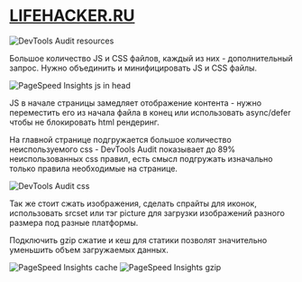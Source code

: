 # [LIFEHACKER.RU](https://lifehacker.ru/)

![DevTools Audit resources](https://cloud.githubusercontent.com/assets/4200528/17379662/15aa35f2-59cc-11e6-91d6-5afb81b691f3.jpg)

Большое количество JS и CSS файлов, каждый из них - дополнительный запрос. Нужно объединить и минифицировать JS и CSS файлы. 

![PageSpeed Insights js in head](https://cloud.githubusercontent.com/assets/4200528/17380106/0e9c5a90-59ce-11e6-9a00-4e8c4d493003.jpg)

JS в начале страницы замедляет отображение контента - нужно переместить его из начала файла в конец или использовать async/defer чтобы не блокировать html рендеринг. 

На главной странице подгружается большое количество неиспользуемого css - DevTools Audit показывает до 89% неиспользованных css правил, есть смысл подгружать изначально только правила необходимые на странице.

![DevTools Audit css](https://cloud.githubusercontent.com/assets/4200528/17379600/d0b89b50-59cb-11e6-990b-743a794ca334.jpg)

Так же стоит сжать изображения, сделать спрайты для иконок, использовать srcset или тэг picture для загрузки изображений разного размера под разные платформы.

Подключить gzip сжатие и кеш для статики позволят значительно уменьшить объем загружаемых данных.

![PageSpeed Insights cache](https://cloud.githubusercontent.com/assets/4200528/17379592/c99d7dea-59cb-11e6-9ce9-a6ee04acbda5.jpg)
![PageSpeed Insights gzip](https://cloud.githubusercontent.com/assets/4200528/17379591/c99b220c-59cb-11e6-9f18-b118c6d5f0c2.jpg)
